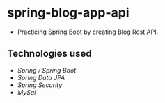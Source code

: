 # spring-blog-app-api

- Practicing Spring Boot by creating Blog Rest API.

## Technologies used
- *Spring / Spring Boot*
- *Spring Data JPA*
- *Spring Security*
- *MySql*
